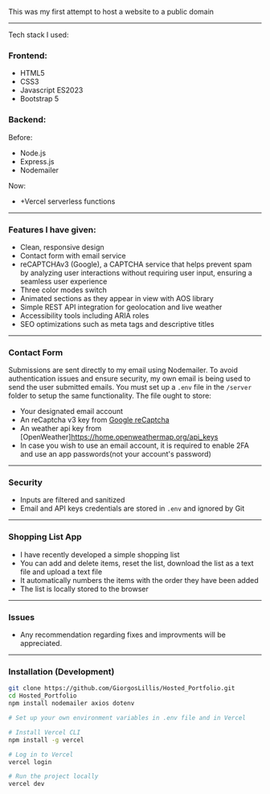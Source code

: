 This was my first attempt to host a website to a public domain

---

Tech stack I used:

### Frontend:

- HTML5
- CSS3
- Javascript ES2023
- Bootstrap 5

### Backend:

Before:

- Node.js
- Express.js
- Nodemailer

Now:

- +Vercel serverless functions

---

### Features I have given:

- Clean, responsive design
- Contact form with email service
- reCAPTCHAv3 (Google), a CAPTCHA service that helps prevent spam by analyzing user interactions without requiring user input, ensuring a seamless user experience
- Three color modes switch
- Animated sections as they appear in view with AOS library
- Simple REST API integration for geolocation and live weather
- Accessibility tools including ARIA roles
- SEO optimizations such as meta tags and descriptive titles

---

### Contact Form

Submissions are sent directly to my email using Nodemailer. To avoid authentication issues and ensure security, my own email is being used to send the user submitted emails.
You must set up a `.env` file in the `/server` folder to setup the same functionality. The file ought to store:

- Your designated email account
- An reCaptcha v3 key from [Google reCaptcha](https://cloud.google.com/security/products/recaptcha?hl=el)
- An weather api key from [OpenWeather]https://home.openweathermap.org/api_keys
- In case you wish to use an email account, it is required to enable 2FA and use an app passwords(not your account's password)

---

### Security

- Inputs are filtered and sanitized
- Email and API keys credentials are stored in `.env` and ignored by Git

---

### Shopping List App

- I have recently developed a simple shopping list
- You can add and delete items, reset the list, download the list as a text file and upload a text file
- It automatically numbers the items with the order they have been added
- The list is locally stored to the browser

 ---

### Issues

- Any recommendation regarding fixes and improvments will be appreciated.

---

### Installation (Development)

```bash
git clone https://github.com/GiorgosLillis/Hosted_Portfolio.git
cd Hosted_Portfolio
npm install nodemailer axios dotenv

# Set up your own environment variables in .env file and in Vercel 

# Install Vercel CLI
npm install -g vercel

# Log in to Vercel
vercel login

# Run the project locally
vercel dev

```
